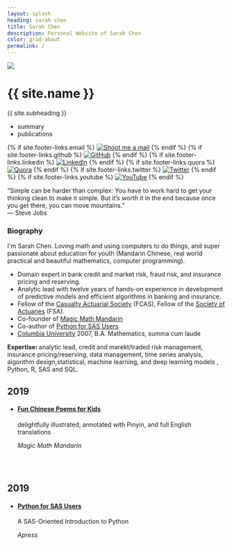 ```yaml
---
layout: splash
heading: sarah chen
title: Sarah Chen
description: Personal Website of Sarah Chen
color: grad-about
permalink: /
---
```


<div class="blog-intro {{ page.color }} about-header-fix">
  <div class="profile-wrapper">
    <div class="profile-pic"><img src="{{ "./images/avatar.jpg" | relative_url }}" /></div>
    <div class="profile-description">
      <h1>{{ site.name }}</h1>
      <p>{{ site.subheading }}</p>
    </div>
  </div>
  <div class="home-follow-wrapper">
    <div class="home-follow">
      <script async defer src="https://buttons.github.io/buttons.js"></script>
      <!-- <a href="https://twitter.com/{{site.footer-links.twitter}}?ref_src=twsrc%5Etfw" class="twitter-follow-button" data-size="large" data-show-screen-name="false" data-show-count="true"></a><script async src="https://platform.twitter.com/widgets.js" charset="utf-8"></script>
       --><!-- <a class="github-button" href="https://github.com/{{site.footer-links.github}}" data-show-count="false" data-size="large" aria-label="Follow @{{site.footer-links.github}} on GitHub">Follow</a> -->
    </div>
  </div>
</div>

<div class="about-container">
  <div class="home-articles">
    <div class="home-wrapper about-wrapper">
      <div class="category-tab about-category-tab" id="category-tab">
        <ul>
          <li id="tab_summary" onclick="showAboutTabBox(this.id)">summary</li>
          <li id="tab_publications" onclick="showAboutTabBox(this.id)">publications</li>
        </ul>
      </div>
      <!--Summary STARTS-->
      <div class="blog-category-box work-category-box about-category-box" id="box_summary" style="box-shadow: none !important;">
        <div>
          <div class="about_me_body">
            <div class="social">
              {% if site.footer-links.email %}
              <a href="mailto:{{ site.footer-links.email }}?Subject=Hello"><img src="{{ "./images/icons/mail.png" | relative_url }}" title="Shoot me a mail" /></a>
              {% endif %}
              {% if site.footer-links.github %}
              <a href="https://github.com/{{ site.footer-links.github }}" target="_blank"><img src="{{ "./images/icons/github.png" | relative_url }}" title="GitHub" /></a>
              {% endif %}
              {% if site.footer-links.linkedin %}
              <a href="https://www.linkedin.com/in/{{ site.footer-links.linkedin }}" target="_blank"><img src="{{ "./images/icons/linkedin.png" | relative_url }}" title="LinkedIn" /></a>
              {% endif %}
              {% if site.footer-links.quora %}
              <a href="https://www.quora.com/profile/{{ site.footer-links.quora }}" target="_blank"><img src="{{ "./images/icons/quora.png" | relative_url }}" title="Quora" /></a>
              {% endif %}
              {% if site.footer-links.twitter %}
              <a href="https://twitter.com/{{ site.footer-links.twitter }}" target="_blank"><img src="{{ "./images/icons/twitter.png" | relative_url }}" title="Twitter" /></a>
              {% endif %}
              {% if site.footer-links.youtube %}
              <a href="https://www.youtube.com/c/{{ site.footer-links.youtube }}" target="_blank"><img src="{{ "./images/icons/youtube.png" | relative_url }}" title="YouTube" /></a>
              {% endif %}
            </div>
          <p class="about-quote">“Simple can be harder than complex: You have to work hard to get your thinking clean to make it simple. But it’s worth it in the end because once you get there, you can move mountains.”<br>― Steve Jobs</p>
          <h3>Biography</h3>
          <p style="margin-top: 0px !important;">I'm Sarah Chen. Loving math and using computers to do things, and super passionate about education for youth (Mandarin Chinese, real world practical and beautiful mathematics, computer programming).
          </p>
          <ul class="timeline">
            <li>Domain expert in bank credit and market risk, fraud risk, and insurance pricing and reserving.</li>
            <li>Analytic lead with twelve years of hands-on experience in development of predictive models and efficient algorithms in banking and insurance.</li>
            <li>Fellow of the <a href="https://www.casact.org/" target="_blank">Casualty Actuarial Society</a> (FCAS), Fellow of the <a href=" https://www.soa.org/" target="_blank"> Society of Actuaries</a> (FSA).</li>
            <li>Co-founder of <a href=" https://www.magicmathmandarin.org/"> Magic Math Mandarin </a></li>
            <li>Co-author of <a href="https://www.amazon.com/Python-SAS-Users-SAS-Oriented-Introduction/dp/1484250001" target="_blank">Python for SAS Users</a></li>
            <li><a href="https://www.math.columbia.edu/" target="_blank">Columbia University</a> 2007, B.A. Mathematics, summa cum laude</li>
          </ul>
          <p><strong>Expertise: </strong>analytic lead, credit and marekt/traded risk management, insurance pricing/reserving, data management, time series analysis, algorithm design,statistical, machine learning, and deep learning models , Python, R, SAS and SQL.</p>
        </div>
      </div>
      </div>
      <!--Publications STARTS-->
      <div class="blog-category-box work-category-box about-category-box" id="box_publications" style="box-shadow: none !important;">
        <div class="work-inner-box">
          <h2>2019</h2>
          <ul>
            <li>
              <div>
                <h4><a href="https://www.amazon.com/Fun-Chinese-Poems-Kids-delightfully/dp/1734315202/ref=sr_1_1?keywords=fun+chinese+poems+for+kids&qid=1579308749&sr=8-1" target="_blank">Fun Chinese Poems for Kids</a></h4>
                <p>delightfully illustrated, annotated with Pinyin, and full English translations</p>
                <p><i>Magic Math Mandarin</i></p>
              </div>
            </li>
          </ul>
          <br>
          <br>
        </div>
        <div class="work-inner-box">
          <h2>2019</h2>
          <ul>
            <li>
              <div>
                <h4><a href="https://www.amazon.com/Python-SAS-Users-SAS-Oriented-Introduction/dp/1484250001" target="_blank">Python for SAS Users</a></h4>
                <p>A SAS-Oriented Introduction to Python</p>
                <p><i>Apress</i></p>
              </div>
            </li>
          </ul>
          <br>
          <br>
        </div>
      </div>
      <!--Publications ENDS-->
    </div>
  </div>
</div>

<script src="//cdn.jsdelivr.net/particles.js/2.0.0/particles.min.js"></script>
<script src="https://cdn.jsdelivr.net/npm/chart.js@2.8.0"></script>
<script src="https://cdn.jsdelivr.net/npm/chartjs-plugin-datalabels@0.5.0"></script>
<script type="text/javascript">
  document.getElementById("box_summary").style.display = "block";
  document.getElementById("tab_summary").style.fontWeight = "bold";
  document.getElementById("tab_summary").style.borderBottom = "1px solid black";
</script>